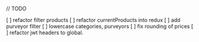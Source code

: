 // TODO

[ ] refactor filter products
[ ] refactor currentProducts into redux
[ ] add purveyor filter
[ ] lowercase categories, purveyors
[ ] fix rounding of prices
[ ] refactor jwt headers to global.
